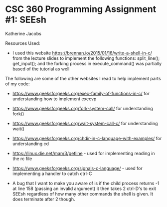 # CSC 360 Programming Assignment #1: SEEsh
Katherine Jacobs

Resources Used:
- I used this website https://brennan.io/2015/01/16/write-a-shell-in-c/ from the lecture slides to implement
the following functions:
split_line();
get_input();
and the forking process in execute_command() was partially based of the tutorial as well

The following are some of the other websites I read to help implement parts of my code:
- https://www.geeksforgeeks.org/exec-family-of-functions-in-c/ for understanding how to implement execvp
- https://www.geeksforgeeks.org/fork-system-call/ for understanding fork()
- https://www.geeksforgeeks.org/wait-system-call-c/ for understanding wait()
- https://www.geeksforgeeks.org/chdir-in-c-language-with-examples/ for understanding cd
- https://linux.die.net/man/3/getline - used for implementing reading in the rc file
- https://www.geeksforgeeks.org/signals-c-language/ - used for implementing a handler to catch ctrl-C

- A bug that I want to make you aware of is if the child process returns -1  at line 158 (passing an invalid argument) it then takes 2 ctrl-D's to exit SEEsh regardless of
how many other commands the shell is given. It does terminate after 2 though.
